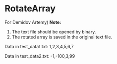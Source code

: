 # RotateArray

For Demidov Artemy)
__Note:__
1. The text file should be opened by binary.
2. The rotated array is saved in the original text file.

Data in test_data1.txt: 1,2,3,4,5,6,7

Data in test_data2.txt: -1,-100,3,99
